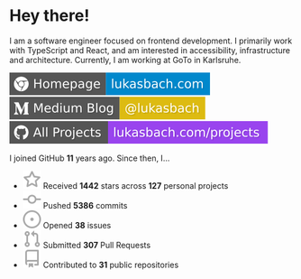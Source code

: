 # Hey there!

I am a software engineer focused on frontend development. I primarily work with TypeScript and React, and am interested in accessibility, infrastructure and architecture. Currently, I am working at GoTo in Karlsruhe.

[![Homepage](./icons/homepage.svg)](https://lukasbach.com)
[![Medium Blog](./icons/medium.svg)](https://medium.com/@lukasbach)
[![My Projects](./icons/projects.svg)](https://lukasbach.com/projects)

I joined GitHub **11** years ago. Since then, I...

- ![](./icons/star.svg) Received **1442** stars across **127** personal projects
- ![](./icons/commit.svg) Pushed **5386** commits
- ![](./icons/issues.svg) Opened **38** issues
- ![](./icons/pr.svg) Submitted **307** Pull Requests
- ![](./icons/repo.svg) Contributed to **31** public repositories
